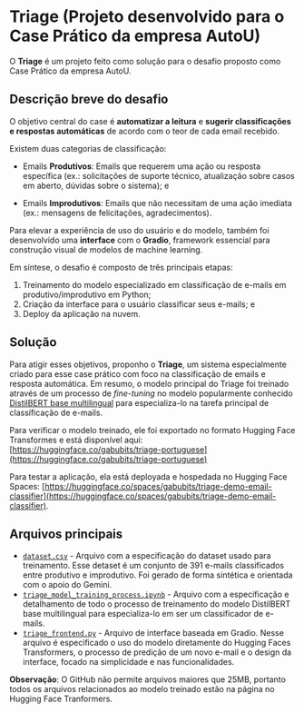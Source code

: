 # Triage (Projeto desenvolvido para o Case Prático da empresa AutoU)

O **Triage** é um projeto feito como solução para o desafio proposto como Case Prático da empresa AutoU.

## Descrição breve do desafio

O objetivo central do case é **automatizar a leitura** e **sugerir classificações e respostas automáticas** de acordo com o teor de cada email recebido.

Existem duas categorias de classificação:

- Emails **Produtivos**: Emails que requerem uma ação ou resposta específica (ex.: solicitações de suporte técnico, atualização sobre casos em aberto, dúvidas sobre o sistema); e

- Emails **Improdutivos**: Emails que não necessitam de uma ação imediata (ex.: mensagens de felicitações, agradecimentos).

Para elevar a experiência de uso do usuário e do modelo, também foi desenvolvido uma **interface** com o **Gradio**, framework essencial para construção visual de modelos de machine learning.

Em síntese, o desafio é composto de três principais etapas:

1. Treinamento do modelo especializado em classificação de e-mails em produtivo/improdutivo em Python;
2. Criação da interface para o usuário classificar seus e-mails; e
3. Deploy da aplicação na nuvem.

## Solução

Para atigir esses objetivos, proponho o **Triage**, um sistema especialmente criado para esse case prático com foco na classificação de emails e resposta automática. Em resumo, o modelo principal do Triage foi treinado através de um
processo de _fine-tuning_ no modelo popularmente conhecido [DistilBERT base multilingual](https://huggingface.co/distilbert/distilbert-base-multilingual-cased) para especializa-lo na tarefa principal de classíficação de e-mails.

Para verificar o modelo treinado, ele foi exportado no formato Hugging Face Transformes e está disponível aqui: [https://huggingface.co/gabubits/triage-portuguese](https://huggingface.co/gabubits/triage-portuguese)

Para testar a aplicação, ela está deployada e hospedada no Hugging Face Spaces: [https://huggingface.co/spaces/gabubits/triage-demo-email-classifier](https://huggingface.co/spaces/gabubits/triage-demo-email-classifier).

## Arquivos principais

- [`dataset.csv`](dataset.csv) - Arquivo com a especificação do dataset usado para treinamento. Esse detaset é um conjunto de 391 e-mails classificados entre produtivo e improdutivo. Foi gerado de forma sintética e orientada com o apoio do Gemini.
- [`triage_model_training_process.ipynb`](triage_model_training_process.ipynb) - Arquivo com a especificação e detalhamento de todo o processo de treinamento do modelo DistilBERT base multilingual para especializa-lo em ser um classificador de e-mails.
- [`triage_frontend.py`](triage_frontend.py) - Arquivo de interface baseada em Gradio. Nesse arquivo é especificado o uso do modelo diretamente do Hugging Faces Transformers, o processo de predição de um novo e-mail e o design da interface, focado na simplicidade e nas funcionalidades.

**Observação**: O GitHub não permite arquivos maiores que 25MB, portanto todos os arquivos relacionados ao modelo treinado estão na página no Hugging Face Tranformers.
